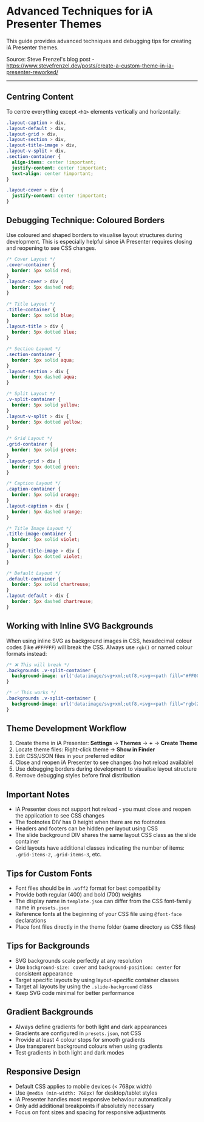# Advanced Techniques for iA Presenter Themes

This guide provides advanced techniques and debugging tips for creating iA Presenter themes.

Source: Steve Frenzel's blog post - https://www.stevefrenzel.dev/posts/create-a-custom-theme-in-ia-presenter-reworked/

---

## Centring Content

To centre everything except `<h1>` elements vertically and horizontally:

```css
.layout-caption > div,
.layout-default > div,
.layout-grid > div,
.layout-section > div,
.layout-title-image > div,
.layout-v-split > div,
.section-container {
  align-items: center !important;
  justify-content: center !important;
  text-align: center !important;
}

.layout-cover > div {
  justify-content: center !important;
}
```

## Debugging Technique: Coloured Borders

Use coloured and shaped borders to visualise layout structures during development. This is especially helpful since iA Presenter requires closing and reopening to see CSS changes.

```css
/* Cover Layout */
.cover-container {
  border: 5px solid red;
}
.layout-cover > div {
  border: 5px dashed red;
}

/* Title Layout */
.title-container {
  border: 5px solid blue;
}
.layout-title > div {
  border: 5px dotted blue;
}

/* Section Layout */
.section-container {
  border: 5px solid aqua;
}
.layout-section > div {
  border: 5px dashed aqua;
}

/* Split Layout */
.v-split-container {
  border: 5px solid yellow;
}
.layout-v-split > div {
  border: 5px dotted yellow;
}

/* Grid Layout */
.grid-container {
  border: 5px solid green;
}
.layout-grid > div {
  border: 5px dotted green;
}

/* Caption Layout */
.caption-container {
  border: 5px solid orange;
}
.layout-caption > div {
  border: 5px dashed orange;
}

/* Title Image Layout */
.title-image-container {
  border: 5px solid violet;
}
.layout-title-image > div {
  border: 5px dotted violet;
}

/* Default Layout */
.default-container {
  border: 5px solid chartreuse;
}
.layout-default > div {
  border: 5px dashed chartreuse;
}
```

## Working with Inline SVG Backgrounds

When using inline SVG as background images in CSS, hexadecimal colour codes (like `#FFFFFF`) will break the CSS. Always use `rgb()` or named colour formats instead:

```css
/* ❌ This will break */
.backgrounds .v-split-container {
  background-image: url('data:image/svg+xml;utf8,<svg><path fill="#FF0000" .../></svg>');
}

/* ✅ This works */
.backgrounds .v-split-container {
  background-image: url('data:image/svg+xml;utf8,<svg><path fill="rgb(255,0,0)" .../></svg>');
}
```

## Theme Development Workflow

1. Create theme in iA Presenter: **Settings** → **Themes** → **+** → **Create Theme**
2. Locate theme files: Right-click theme → **Show in Finder**
3. Edit CSS/JSON files in your preferred editor
4. Close and reopen iA Presenter to see changes (no hot reload available)
5. Use debugging borders during development to visualise layout structure
6. Remove debugging styles before final distribution

## Important Notes

- iA Presenter does not support hot reload - you must close and reopen the application to see CSS changes
- The footnotes DIV has 0 height when there are no footnotes
- Headers and footers can be hidden per layout using CSS
- The slide background DIV shares the same layout CSS class as the slide container
- Grid layouts have additional classes indicating the number of items: `.grid-items-2`, `.grid-items-3`, etc.

## Tips for Custom Fonts

- Font files should be in `.woff2` format for best compatibility
- Provide both regular (400) and bold (700) weights
- The display name in `template.json` can differ from the CSS font-family name in `presets.json`
- Reference fonts at the beginning of your CSS file using `@font-face` declarations
- Place font files directly in the theme folder (same directory as CSS files)

## Tips for Backgrounds

- SVG backgrounds scale perfectly at any resolution
- Use `background-size: cover` and `background-position: center` for consistent appearance
- Target specific layouts by using layout-specific container classes
- Target all layouts by using the `.slide-background` class
- Keep SVG code minimal for better performance

## Gradient Backgrounds

- Always define gradients for both light and dark appearances
- Gradients are configured in `presets.json`, not CSS
- Provide at least 4 colour stops for smooth gradients
- Use transparent background colours when using gradients
- Test gradients in both light and dark modes

## Responsive Design

- Default CSS applies to mobile devices (< 768px width)
- Use `@media (min-width: 768px)` for desktop/tablet styles
- iA Presenter handles most responsive behaviour automatically
- Only add additional breakpoints if absolutely necessary
- Focus on font sizes and spacing for responsive adjustments
